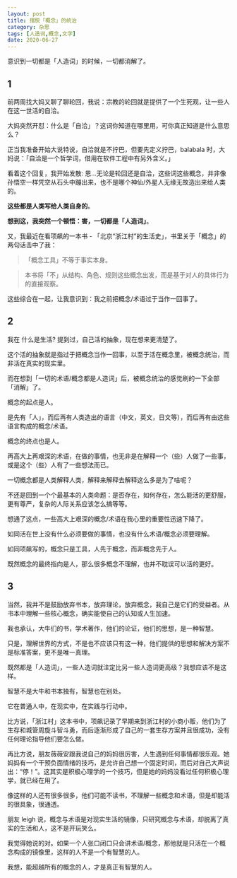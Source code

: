 ```yaml
---
layout: post
title: 摆脱「概念」的统治
category: 杂思
tags: [人造词,概念,文字]
date: 2020-06-27
---
```


意识到一切都是「人造词」的时候，一切都消解了。

## 1
前两周找大妈又聊了聊轮回，我说：宗教的轮回就是提供了一个生死观，让一些人在这一世活的自洽。

大妈突然开怼：什么是「自洽」？这词你知道在哪里用，可你真正知道是什么意思么？

正当我准备开始大说特说，自洽就是不拧巴，但要先定义拧巴，balabala 时，大妈说：「自洽是一个哲学词，借用在软件工程中有另外含义。」

看着这个回复，我开始发散: 恩...无论是轮回还是自洽，这些词这些概念，并非像孙悟空一样凭空从石头中蹦出来，也不是哪个神仙/外星人无缘无故造出来给人类的。

**这些都是人类写给人类自身的**。

**想到这，我突然一个顿悟：害，一切都是「人造词」**。

又，我最近在看项飙的一本书 - 「北京“浙江村”的生活史」，书里关于「概念」的两句话击中了我：

> 「概念工具」不等于事实本身。    

>  本书将「不」从结构、角色、规则这些概念出发，而是基于对人的具体行为的直接观察。    

这些综合在一起，让我意识到：我之前把概念/术语过于当作一回事了。

## 2

我在 什么是生活? 提到过，自己活的抽象，现在想来更清楚了。

这个活的抽象就是指过于把概念当作一回事，以至于活在概念里，被概念统治，而非活在真实的现实里。

而在想到「一切的术语/概念都是人造词」后，被概念统治的感觉刷的一下全部「消解」了。

概念的起点是人。

是先有「人」，而后再有人类造出的语言（中文，英文，日文等），而后再有由这些语言构成的概念/术语。

概念的终点也是人。

再高大上再艰深的术语，在做的事情，也无非是在解释一个（些）人做了一些事，或是这个（些）人有了一些想法而已。

一切概念都是人类解释人类，解释来解释去解释这么多是为了啥呢？

不还是回到一个个最基本的人类命题：是否存在，如何存在，怎么能活的更舒服，更有尊严，复杂的人际关系应该怎么搞等等。

想通了这点，一些高大上艰深的概念/术语在我心里的重要性迅速下降了。

如同活在世上没有什么必须要做的事情，也没有什么术语/概念必须要理解。

如同项飙写的，概念只是工具，人先于概念，而非概念先于人。

既然概念的最终指向是人，那么很多概念不理解，也并不耽误可以活的更好。


## 3

当然，我并不是鼓励放弃书本，放弃理论，放弃概念，我自己是它们的受益者。从书本中理解一些核心概念，确实能使自己的认知或人生加速。

我也承认，大牛们的书，学术著作，他们的论证，他们的思想，是一种智慧。

只是，理解世界的方式，不是也不应该只有这一种，他们提供的思想和解决方案不是标准答案，更不是唯一真理。

既然都是「人造词」，一些人造词就注定比另一些人造词更高级？我想应该不是这样。

智慧不是大牛和书本独有，智慧也在别处。

它在普通人中，在现实中，在实践与行动中。

比方说，「浙江村」这本书中，项飙记录了早期来到浙江村的小商小贩，他们为了生存和城管周旋斗智斗勇，而后逐渐形成了自己的一套生存方案并且很成功，没有任何理论指导他们要怎么做。

再比方说，朋友薇薇安跟我说自己的妈妈很厉害，人生遇到任何事情都很乐观。她妈妈有一个干预负面情绪的技巧，是允许自己想一个固定时间，而后对自己大声说出：“停！”。这其实是积极心理学的一个技巧，但是她的妈妈没看过任何积极心理学，就已经在用了。

像这样的人还有很多很多，他们可能不读书，不理解一些概念和术语，但是却能活的很具象，很通透。

朋友 leigh 说，概念与术语是对现实生活的镜像，只研究概念与术语，却脱离了真实的生活和人，这不是开玩笑么。

我觉得她说的对。如果一个人张口闭口只会讲术语/概念，那他就是只活在一个概念构成的镜像里，这样的人不是一个有智慧的人。

我想，能超越所有的概念的人，才是真正有智慧的人。
